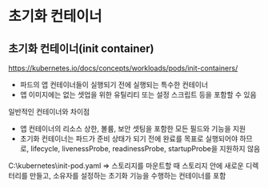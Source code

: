 # 초기화 컨테이너

## **초기화 컨테이너(init container)**

https://kubernetes.io/docs/concepts/workloads/pods/init-containers/

- 파드의 앱 컨테이너들이 실행되기 전에 실행되는 특수한 컨테이너
- 앱 이미지에는 없는 셋업을 위한 유틸리티 또는 설정 스크립트 등을 포함할 수 있음

일반적인 컨테이너와 차이점

- 앱 컨테이너의 리소스 상한, 볼륨, 보안 셋팅을 포함한 모든 필드와 기능을 지원
- 초기화 컨테이너는 파드가 준비 상태가 되기 전에 완료를 목표로 실행되어야 하므로, lifecycle, livenessProbe, readinessProbe, startupProbe을 지원하지 않음

C:\kubernetes\init-pod.yaml ⇒ 스토리지를 마운트할 때 스토리지 안에 새로운 디렉터리를 만들고, 소유자를 설정하는 초기화 기능을 수행하는 컨테이너를 포함